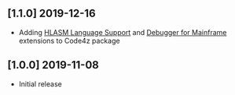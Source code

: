 ## [1.1.0] 2019-12-16

- Adding [HLASM Language Support](https://github.com/BroadcomMFD/code4z/issues)  and [Debugger for Mainframe](https://marketplace.visualstudio.com/items?itemName=broadcomMFD.debugger-for-mainframeextensions) extensions to Code4z package

## [1.0.0] 2019-11-08

- Initial release